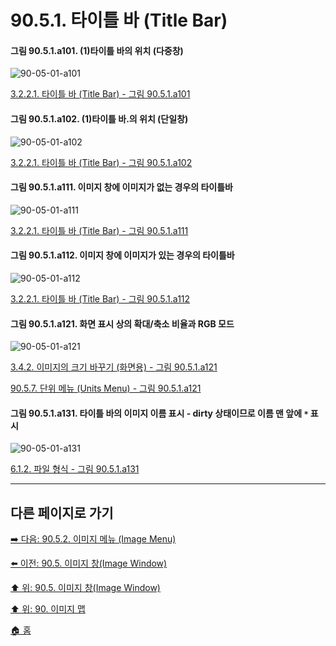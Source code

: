 # 90.5.1. 타이틀 바 (Title Bar)

<a id="90-05-01-a101"></a>

#### 그림 90.5.1.a101. (1)타이틀 바의 위치 (다중창)
![90-05-01-a101](https://github.com/wonder13662/gimp/assets/15767104/51a85fcc-b9f9-40ed-812f-db107eb3a702)

[3.2.2.1. 타이틀 바 (Title Bar) - 그림 90.5.1.a101](./03-02-02-01-title-bar.md#90-05-01-a101)

<a id="90-05-01-a102"></a>

#### 그림 90.5.1.a102. (1)타이틀 바.의 위치 (단일창)
![90-05-01-a102](https://github.com/wonder13662/gimp/assets/15767104/51cd0341-e420-47a6-ad54-b948f0a774b7)

[3.2.2.1. 타이틀 바 (Title Bar) - 그림 90.5.1.a102](./03-02-02-01-title-bar.md#90-05-01-a102)

<a id="90-05-01-a111"></a>

#### 그림 90.5.1.a111. 이미지 창에 이미지가 없는 경우의 타이틀바
![90-05-01-a111](https://github.com/wonder13662/gimp/assets/15767104/fd890e79-a302-4288-b08a-7ec1b5e61def)

[3.2.2.1. 타이틀 바 (Title Bar) - 그림 90.5.1.a111](./03-02-02-01-title-bar.md#90-05-01-a111)

<a id="90-05-01-a112"></a>

#### 그림 90.5.1.a112. 이미지 창에 이미지가 있는 경우의 타이틀바
![90-05-01-a112](https://github.com/wonder13662/gimp/assets/15767104/c19f1f48-355b-4ce3-9848-33a417744178)

[3.2.2.1. 타이틀 바 (Title Bar) - 그림 90.5.1.a112](./03-02-02-01-title-bar.md#90-05-01-a112)

<a id="90-05-01-a121"></a>

#### 그림 90.5.1.a121. 화면 표시 상의 확대/축소 비율과 RGB 모드
![90-05-01-a121](https://github.com/wonder13662/gimp/assets/15767104/e9973caf-e8ae-4fbc-9814-9b9d13e6f982)

[3.4.2. 이미지의 크기 바꾸기 (화면용) - 그림 90.5.1.a121](./03-04-02-change-the-size-of-an-image-for-the-screen.md#90-05-01-a121)

[90.5.7. 단위 메뉴 (Units Menu) - 그림 90.5.1.a121](./90-05-07-units_menu.md#90-05-01-a121)

<a id="90-05-01-a131"></a>

#### 그림 90.5.1.a131. 타이틀 바의 이미지 이름 표시 - dirty 상태이므로 이름 맨 앞에 `*` 표시
![90-05-01-a131](https://github.com/wonder13662/gimp/assets/15767104/a02c4aad-a110-4391-93cd-ac03a813b8f3)

[6.1.2. 파일 형식 - 그림 90.5.1.a131](./06-01-02-00-file_formats.md#90-05-01-a131)

***

## 다른 페이지로 가기

[➡️ 다음: 90.5.2. 이미지 메뉴 (Image Menu)](./90-05-02-image_menu.md)

[⬅️ 이전: 90.5. 이미지 창(Image Window)](./90-05-00-image_window.md)

[⬆️ 위: 90.5. 이미지 창(Image Window)](./90-05-00-image_window.md)

[⬆️ 위: 90. 이미지 맵](./90-00-image-map.md)

[🏠 홈](./00-home.md)